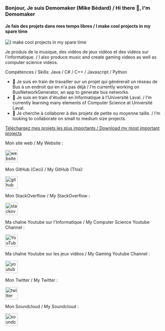 ### Bonjour, Je suis Demomaker (Mike Bédard) / Hi there 👋, I'm Demomaker
#### Je fais des projets dans mes temps libres / I make cool projects in my spare time
![I make cool projects in my spare time](https://user-images.githubusercontent.com/18319764/98472266-fa7e8d80-21bf-11eb-87c0-81f1076a323b.png)

Je produis de la musique, des vidéos de jeux vidéos et des vidéos sur l'informatique. / I also produce music and create gaming videos as well as computer science videos.

Compétences / Skills: Java / C# / C++ / Javascript / Python

- 🔭 Je suis en train de travailler sur un projet qui générerait un réseau de Bus à un endroit qui en n'a pas déjà / I’m currently working on BusNetworkGenerator, an app to generate bus networks. 
- 🌱 Je suis en train d'étudier en Informatique à l'Université Laval. / I’m currently learning many elements of Computer Science at Université Laval. 
- 👯 Je cherche à collaborer à des projets de petite ou moyenne taille. / I’m looking to collaborate on small to medium size projects. 

[Téléchargez mes projets les plus importants / Download my most important projects](https://demomaker.github.io/GitHubRepoDownloader/?repo=https%3A%2F%2Fgithub.com%2FDemomaker%2FGitHubRepoDownloader%2Bhttps%3A%2F%2Fgithub.com%2FDemomaker%2FDAG%2Bhttps%3A%2F%2Fgithub.com%2FDemomaker%2FSimpleCalculatorElectronJS%2Bhttps%3A%2F%2Fgithub.com%2FDemomaker%2FM-r-k%2Bhttps%3A%2F%2Fgithub.com%2FDemomaker%2FLevelCreator%2Bhttps%3A%2F%2Fgithub.com%2FDemomaker%2FOffline-Video-Library%2Bhttps%3A%2F%2Fgithub.com%2FDemomaker%2FTalesOfBlemblemia)

Mon site web / My Website :

[<img src='https://cdn.jsdelivr.net/npm/simple-icons@3.0.1/icons/icloud.svg' alt='website' height='40'>](https://social.demomaker.net)  

Mon GitHub (Ceci) / My GitHub (This):

[<img src='https://cdn.jsdelivr.net/npm/simple-icons@3.0.1/icons/github.svg' alt='github' height='40'>](https://github.com/Demomaker)  

Mon StackOverflow / My StackOverflow :

[<img src='https://cdn.jsdelivr.net/npm/simple-icons@3.0.1/icons/stackoverflow.svg' alt='stackoverflow' height='40'>](https://stackoverflow.com/users/12732995/demomaker)  

Ma chaîne Youtube sur l'Informatique / My Computer Science Youtube Channel : 

[<img src='https://cdn.jsdelivr.net/npm/simple-icons@3.0.1/icons/youtube.svg' alt='YouTube' height='40'>](https://www.youtube.com/channel/DemomakerMinecraft)  

Ma chaîne Youtube sur les jeux vidéos / My Gaming Youtube Channel :

[<img src='https://cdn.jsdelivr.net/npm/simple-icons@3.0.1/icons/youtube.svg' alt='youtube' height='40'>](https://www.youtube.com/channel/DemomakerMinecraftYT)  

Mon Twitter / My Twitter :

[<img src='https://cdn.jsdelivr.net/npm/simple-icons@3.0.1/icons/twitter.svg' alt='twitter' height='40'>](https://twitter.com/DemomakerMC)  

Mon Soundcloud / My Soundcloud :

[<img src='https://cdn.jsdelivr.net/npm/simple-icons@3.0.1/icons/soundcloud.svg' alt='soundcloud' height='40'>](https://www.soundcloud.com/Demomaker) 



